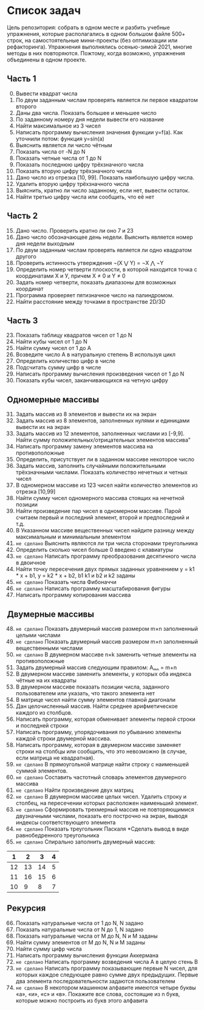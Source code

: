 # Список задач

Цель репозитория: собрать в одном месте и разбить учебные упражнения, которые располагались в одном большом файле 500+ строк, на самостоятельные мини-проекты (без оптимизации или рефакторинга). Упражнения выполнялись осенью-зимой 2021, многие методы в них повторяются. Пожтому, когда возможно, упражнения объединены в одном проекте.

## Часть 1

0. Вывести квадрат числа
1. По двум заданным числам проверять является ли первое квадратом второго
2. Даны два числа. Показать большее и меньшее число
3. По заданному номеру дня недели вывести его название
4. Найти максимальное из 3 чисел
5. Написать программу вычисления значения функции y=f(a). Как уточнили потом: функция y=sin(a)
6. Выяснить является ли число чётным
7. Показать числа от -N до N
8. Показать четные числа от 1 до N
9. Показать последнюю цифру трёхзначного числа
10. Показать вторую цифру трёхзначного числа
11. Дано число из отрезка [10, 99]. Показать наибольшую цифру числа.
12. Удалить вторую цифру трёхзначного числа
13. Выяснить, кратно ли число заданному, если нет, вывести остаток.
14. Найти третью цифру числа или сообщить, что её нет


## Часть 2

15. Дано число. Проверить кратно ли оно 7 и 23
16. Дано число обозначающее день недели. Выяснить является номер дня недели выходным
17. По двум заданным числам проверять является ли одно квадратом другого
18. Проверить истинность утверждения ¬(X ⋁ Y) = ¬X ⋀ ¬Y
19. Определить номер четверти плоскости, в которой находится точка с координатами Х и У, причем X ≠ 0 и Y ≠ 0
20. Задать номер четверти, показать диапазоны для возможных координат
21. Программа проверяет пятизначное число на палиндромом.
22. Найти расстояние между точками в пространстве 2D/3D


## Часть 3

23. Показать таблицу квадратов чисел от 1 до N
24. Найти кубы чисел от 1 до N
25. Найти сумму чисел от 1 до А
26. Возведите число А в натуральную степень B используя цикл
27. Определить количество цифр в числе
28. Подсчитать сумму цифр в числе
29. Написать программу вычисления произведения чисел от 1 до N
30. Показать кубы чисел, заканчивающихся на четную цифру


## Одномерные массивы

31. Задать массив из 8 элементов и вывести их на экран
32. Задать массив из 8 элементов, заполненных нулями и единицами вывести их на экран 
33. Задать массив из 12 элементов, заполненных числами из [-9,9]. Найти сумму положительных/отрицательных элементов массива"
34. Написать программу замену элементов массива на противоположные
35. Определить, присутствует ли в заданном массиве некоторое число
36. Задать массив, заполнить случайными положительными трёхзначными числами. Показать количество нечетных и четных чисел
37. В одномерном массиве из 123 чисел найти количество элементов из отрезка [10,99]
38. Найти сумму чисел одномерного массива стоящих на нечетной позиции
39. Найти произведение пар чисел в одномерном массиве. Парой считаем первый и последний элемент, второй и предпоследний и т.д.
40. В Указанном массиве вещественных чисел найдите разницу между максимальным и минимальным элементом
41. `не сделано` Выяснить являются ли три числа сторонами треугольника
42. Определить сколько чисел больше 0 введено с клавиатуры
43. `не сделано` Написать программу преобразования десятичного числа в двоичное
44. Найти точку пересечения двух прямых заданных уравнением y = k1 * x + b1, y = k2 * x + b2, b1 k1 и b2 и k2 заданы
45. `не сделано` Показать числа Фибоначчи
46. `не сделано` Написать программу масштабирования фигуры
47. Написать программу копирования массива


## Двумерные массивы

48. `не сделано` Показать двумерный массив размером m×n заполненный целыми числами
49. `не сделано` Показать двумерный массив размером m×n заполненный вещественными числами
50. `не сделано` В двумерном массиве n×k заменить четные элементы на противоположные
51. Задать двумерный массив следующим правилом: Aₘₙ = m+n
52. В двумерном массиве заменить элементы, у которых оба индекса чётные на их квадраты
53. В двумерном массиве показать позиции числа, заданного пользователем или указать, что такого элемента нет
54. В матрице чисел найти сумму элементов главной диагонали
55. Дан целочисленный массив. Найти среднее арифметическое каждого из столбцов.
56. Написать программу, которая обменивает элементы первой строки и последней строки
57. Написать программу, упорядочивания по убыванию элементы каждой строки двумерной массива.
58. Написать программу, которая в двумерном массиве заменяет строки на столбцы или сообщить, что это невозможно (в случае, если матрица не квадратная).
59. `не сделано` В прямоугольной матрице найти строку с наименьшей суммой элементов.
60. `не сделано` Cоставить частотный словарь элементов двумерного массива
61. `не сделано` Найти произведение двух матриц
62. `не сделано` В двумерном массиве целых чисел. Удалить строку и столбец, на пересечении которых расположен наименьший элемент.
63. `не сделано` Сформировать трехмерный массив не повторяющимися двузначными числами, показать его построчно на экран, выводя индексы соответствующего элемента
64. `не сделано` Показать треугольник Паскаля *Сделать вывод в виде равнобедренного треугольника
65. `не сделано` Спирально заполнить двумерный массив:

1 | 2 | 3 | 4
---- | ---- | ---- | ---- |
12 | 13 | 14 | 5
11 |  16| 15 | 6
10 |  9| 8 | 7



## Рекурсия

66. Показать натуральные числа от 1 до N, N задано
67. Показать натуральные числа от N до 1, N задано
68. Показать натуральные числа от M до N, N и M заданы
69. Найти сумму элементов от M до N, N и M заданы
70. Найти сумму цифр числа
71. Написать программу вычисления функции Аккермана
72. `не сделано` Написать программу возведения числа А в целую стень B
73. `не сделано` Написать программу показывающие первые N чисел, для которых каждое следующее равно сумме двух предыдущих. Первые два элемента последовательности задаются пользователем
74. `не сделано` В некотором машинном алфавите имеются четыре буквы «а», «и», «с» и «в». Покажите все слова, состоящие из n букв, которые можно построить из букв этого алфавита
